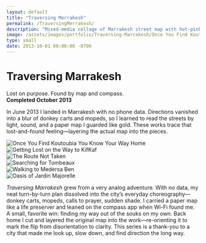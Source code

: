 ```yaml
---
layout: default
title: "Traversing Merrakesh"
permalink: /TraversingMerrakesh/
description: "Mixed-media collage of Marrakesh street map with hot-pink route overlay; stained washes."
image: /assets/images/portfolio/Traversing-Marrakesh/Once You Find Koutoubia You Know Your Way Home.svg
type: small  
date: 2013-10-01 08:00:00 -0700
---
```


# Traversing Marrakesh  
Lost on purpose. Found by map and compass.  
**Completed October 2013**  

In June 2013 I landed in Marrakesh with no phone data. Directions vanished into a blur of donkey carts and mopeds, so I learned to read the streets by light, sound, and a paper map I guarded like gold. These works trace that lost-and-found feeling—layering the actual map into the pieces.   
<div class="container">
	<div class="photo-gallery">
		<div class="column">
			<div class="photo">
				<img src="{{ '/assets/images/portfolio/Traversing-Marrakesh/Once You Find Koutoubia You Know Your Way Home.svg' | relative_url }}"
                                             alt="Once You Find Koutoubia You Know Your Way Home"
                                             loading="lazy">
			</div>
			<div class="photo">
				<img src="{{ '/assets/images/portfolio/Traversing-Marrakesh/Getting Lost on the Way to KifKaf.svg' | relative_url }}"
                                             alt="Getting Lost on the Way to KifKaf"
                                             loading="lazy">
			</div>
		</div>
		<div class="column">
			<div class="photo">
				<img src="{{ '/assets/images/portfolio/Traversing-Marrakesh/The Route Not Taken.svg' | relative_url }}"
                                             alt="The Route Not Taken"
                                             loading="lazy">
			</div>
			<div class="photo">
				<img src="{{ '/assets/images/portfolio/Traversing-Marrakesh/Searching for Tombeaux.svg' | relative_url }}"
                                             alt="Searching for Tombeaux"
                                             loading="lazy">
			</div>
		</div>
		<div class="column">
			<div class="photo">
				<img src="{{ '/assets/images/portfolio/Traversing-Marrakesh/Walking to Medersa Ben.svg' | relative_url }}"
                                             alt="Walking to Medersa Ben"
                                             loading="lazy">
			</div>
			<div class="photo">
				<img src="{{ '/assets/images/portfolio/Traversing-Marrakesh/Oasis of Jardin Majorelle.svg' | relative_url }}"
                                             alt="Oasis of Jardin Majorelle"
                                             loading="lazy">
			</div>
		</div>
	</div>
</div>  
  
*Traversing Marrakesh* grew from a very analog adventure. With no data, my neat turn-by-turn plan dissolved into the city’s everyday choreography—donkey carts, mopeds, calls to prayer, sudden shade. I carried a paper map like a life preserver and leaned on the compass app when Wi-Fi found me. A small, favorite win: finding my way out of the souks on my own.
Back home I cut and layered the original map into the work—re-orienting it to mark the flip from disorientation to clarity. This series is a thank-you to a city that made me look up, slow down, and find direction the long way.
